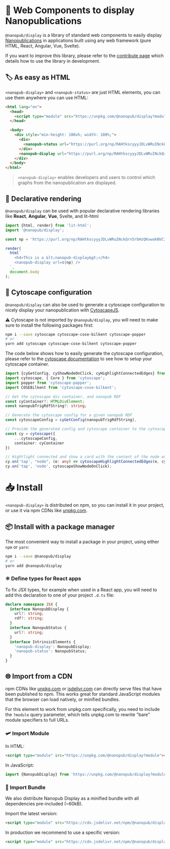 # 🧬 Web Components to display Nanopublications

`@nanopub/display` is a library of standard web components to easily display [Nanopublications](https://nanopub.net) in applications built using any web framework (pure HTML, React, Angular, Vue, Svelte).

If you want to improve this library, please refer to the [contribute page](/pages/CONTRIBUTING.html) which details how to use the library in development.

## 🏷️ As easy as HTML

`<nanopub-display>` and `<nanopub-status>` are just HTML elements, you can use them anywhere you can use HTML:

```html
<html lang="en">
  <head>
    <script type="module" src="https://unpkg.com/@nanopub/display?module"></script>
  </head>

  <body>
    <div style="min-height: 100vh; width: 100%;">
      <div>
        <nanopub-status url="https://purl.org/np/RAHtkscyyyJDLvWRuINckQrn5rbHzQKvwakNVC3fmRzGU" />
      </div>
      <nanopub-display url="https://purl.org/np/RAHtkscyyyJDLvWRuINckQrn5rbHzQKvwakNVC3fmRzGU" />
    </div>
  </body>
</html>
```

> `<nanopub-display>` enables developers and users to control which graphs from the nanopublication are displayed.

<div>
  <nanopub-status url="https://purl.org/np/RAHtkscyyyJDLvWRuINckQrn5rbHzQKvwakNVC3fmRzGU" />
</div>
<nanopub-display url="https://purl.org/np/RAHtkscyyyJDLvWRuINckQrn5rbHzQKvwakNVC3fmRzGU"></nanopub-display>

## 💫 Declarative rendering

`@nanopub/display` can be used with popular declarative rendering libraries like **React**, **Angular**, **Vue**, Svelte, and lit-html

```js
import {html, render} from 'lit-html';
import '@nanopub/display';

const np = 'https://purl.org/np/RAHtkscyyyJDLvWRuINckQrn5rbHzQKvwakNVC3fmRzGU';

render(
  html`
    <h4>This is a &lt;nanopub-display&gt;</h4>
    <nanopub-display url=${np} />
  `,
  document.body
);
```

## 🧶 Cytoscape configuration

`@nanopub/display` can also be used to generate a cytoscape configuration to nicely display your nanopublication with [CytoscapeJS](https://js.cytoscape.org).

⚠️ Cytoscape is not imported by `@nanopub/display`, you will need to make sure to install the following packages first:

```bash
npm i --save cytoscape cytoscape-cose-bilkent cytoscape-popper
# or
yarn add cytoscape cytoscape-cose-bilkent cytoscape-popper
```

The code below shows how to easily generate the cytoscape configuration, please refer to the [cytoscape documentation](https://js.cytoscape.org/#getting-started) to see how to setup your cytoscape container.

```ts
import {cyGetConfig, cyShowNodeOnClick, cyHighlightConnectedEdges} from '@nanopub/display';
import cytoscape, { Core } from 'cytoscape';
import popper from 'cytoscape-popper';
import COSEBilkent from 'cytoscape-cose-bilkent';

// Get the cytoscape div container, and nanopub RDF
const cyContainer?: HTMLDivElement;
const nanopubTrigRdfString?: string;

// Generate the cytoscape config for a given nanopub RDF
const cytoscapeConfig = cyGetConfig(nanopubTrigRdfString),

// Provide the generated config and cytoscape container to the cytoscape builder
const cy = cytoscape({
    ...cytoscapeConfig,
    container: cyContainer
})

// Hightlight connected and show a card with the content of the node on click
cy.on('tap', "node", (e: any) => cytoscapeHighlightConnectedEdges(e, cy))
cy.on('tap', 'node', cytoscapeShowNodeOnClick);
```

# 📥️ Install

`<nanopub-display>` is distributed on npm, so you can install it in your project, or use it via npm CDNs like [unpkg.com](https://unpkg.com).

## 📦️ Install with a package manager

The most convenient way to install a package in your project, using either `npm` or `yarn`:

```bash
npm i --save @nanopub/display
# or
yarn add @nanopub/display
```

### ⚛️ Define types for React apps

To fix JSX types, for example when used in a React app, you will need to add this declaration to one of your project `.d.ts` file:

```ts
declare namespace JSX {
  interface NanopubDisplay {
    url?: string;
    rdf?: string;
  }
  interface NanopubStatus {
    url?: string;
  }
  interface IntrinsicElements {
    'nanopub-display': NanopubDisplay;
    'nanopub-status': NanopubStatus;
  }
}
```

## 🌐 Import from a CDN

npm CDNs like [unpkg.com](https://unpkg.com) or [jsdelivr.com](https://www.jsdelivr.com) can directly serve files that have been published to npm. This works great for standard JavaScript modules that the browser can load natively, or minified bundles.

For this element to work from unpkg.com specifically, you need to include the `?module` query parameter, which tells unpkg.com to rewrite "bare" module specifiers to full URLs.

### 🛩️ Import Module

In HTML:

```html
<script type="module" src="https://unpkg.com/@nanopub/display?module"></script>
```

In JavaScript:

```js
import {NanopubDisplay} from 'https://unpkg.com/@nanopub/display?module';
```

### 🚛 Import Bundle

We also distribute Nanopub Display as a minified bundle with all dependencies pre-included (~60kB).

Import the latest version:

```html
<script type="module" src="https://cdn.jsdelivr.net/npm/@nanopub/display/dist/nanopub-display.min.js"></script>
```

In production we recommend to use a specific version:

```html
<script type="module" src="https://cdn.jsdelivr.net/npm/@nanopub/display@0.0.1/dist/nanopub-display.min.js"></script>
```
